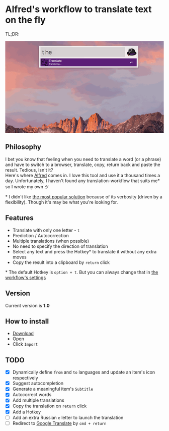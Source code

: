 # Alfred's workflow to translate text on the fly

TL;DR:

![tl;dr](tldr.gif)

## Philosophy

I bet you know that feeling when you need to translate a word (or a phrase) and have to switch to a browser, translate, copy, return back and paste the result. Tedious, isn't it?  
Here's where [Alfred](https://www.alfredapp.com) comes in. I love this tool and use it a thousand times a day. Unfortunately, I haven't found any translation-workflow that suits me&#42; so I wrote my own ツ

&#42; I didn't like [the most popular solution](https://github.com/thomashempel/AlfredGoogleTranslateWorkflow) because of its verbosity (driven by a flexibility). Though it's may be what you're looking for.

## Features

  - Translate with only one letter - `t`
  - Prediction / Autocorrection
  - Multiple translations (when possible)
  - No need to specify the direction of translation
  - Select any text and press the Hotkey&#42; to translate it without any extra moves
  - Copy the result into a clipboard by `return` click

&#42; The default Hotkey is `option + t`. But you can always change that in [the workflow's settings](https://www.alfredapp.com/blog/tips-and-tricks/tutorial-importing-and-setting-up-alfred-workflows/)

## Version

Current version is **1.0**

## How to install

  - [Download](https://github.com/NikolayKul/alfred-translate-on-the-fly/raw/master/Translate_on_the_fly.alfredworkflow)
  - Open
  - Click `Import`

## TODO

  - [x] Dynamically define `from` and `to` languages and update an item's icon respectively
  - [x] Suggest autocompletion
  - [x] Generate a meaningful item's `Subtitle`
  - [x] Autocorrect words
  - [x] Add multiple translations
  - [x] Copy the translation on `return` click
  - [x] Add a Hotkey
  - [ ] Add an extra Russian `е` letter to launch the translation
  - [ ] Redirect to [Google Translate](https://translate.google.com/) by `cmd + return`
